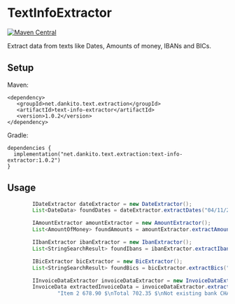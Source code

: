 # TextInfoExtractor
[![Maven Central](https://maven-badges.herokuapp.com/maven-central/net.dankito.text.extraction/text-info-extractor/badge.svg)](https://maven-badges.herokuapp.com/maven-central/net.dankito.text.extraction/text-info-extractor)


Extract data from texts like Dates, Amounts of money, IBANs and BICs.


## Setup

Maven:
```
<dependency>
   <groupId>net.dankito.text.extraction</groupId>
   <artifactId>text-info-extractor</artifactId>
   <version>1.0.2</version>
</dependency>
```

Gradle:
```
dependencies {
  implementation("net.dankito.text.extraction:text-info-extractor:1.0.2")
}
```


## Usage

```java
        IDateExtractor dateExtractor = new DateExtractor();
        List<DateData> foundDates = dateExtractor.extractDates("04/11/2020\n12/24/2019");

        IAmountExtractor amountExtractor = new AmountExtractor();
        List<AmountOfMoney> foundAmounts = amountExtractor.extractAmountsOfMoney("23.45 $\n678,90 €");

        IIbanExtractor ibanExtractor = new IbanExtractor();
        List<StringSearchResult> foundIbans = ibanExtractor.extractIbans("GB00 1234 5678 9012 3456 78");

        IBicExtractor bicExtractor = new BicExtractor();
        List<StringSearchResult> foundBics = bicExtractor.extractBics("CHASGB2LXXX");

        IInvoiceDataExtractor invoiceDataExtractor = new InvoiceDataExtractor();
        InvoiceData extractedInvoiceData = invoiceDataExtractor.extractInvoiceData("04/11/2020\nItem 1 23.45 $\n" +
                "Item 2 678.90 $\nTotal 702.35 $\nNot existing bank CHASGB2LXXX GB00123456789012345678");
```